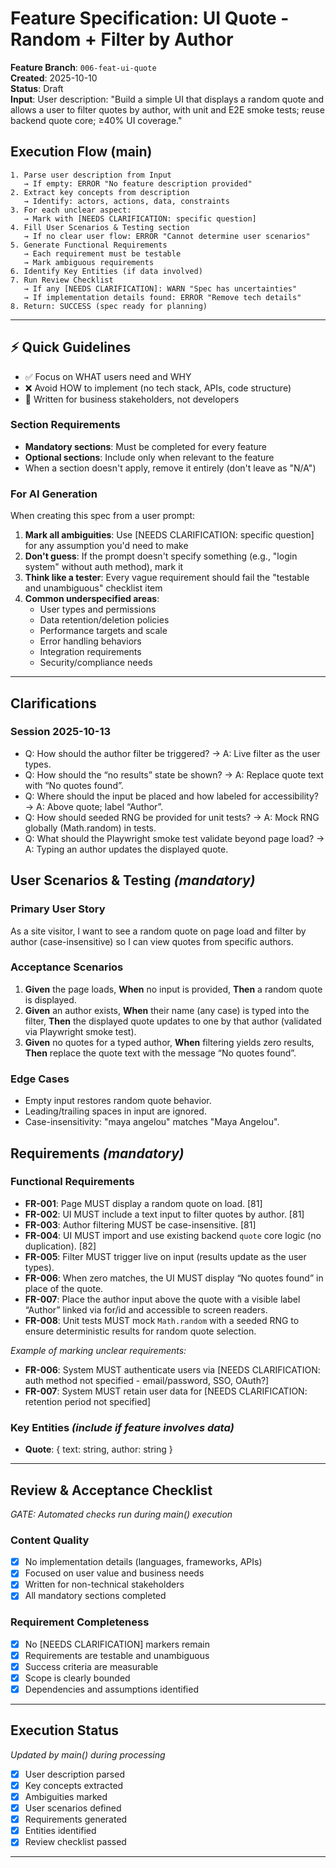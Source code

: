 # Feature Specification: UI Quote - Random + Filter by Author

**Feature Branch**: `006-feat-ui-quote`  
**Created**: 2025-10-10  
**Status**: Draft  
**Input**: User description: "Build a simple UI that displays a random quote and allows a user to filter quotes by author, with unit and E2E smoke tests; reuse backend quote core; ≥40% UI coverage."

## Execution Flow (main)
```
1. Parse user description from Input
   → If empty: ERROR "No feature description provided"
2. Extract key concepts from description
   → Identify: actors, actions, data, constraints
3. For each unclear aspect:
   → Mark with [NEEDS CLARIFICATION: specific question]
4. Fill User Scenarios & Testing section
   → If no clear user flow: ERROR "Cannot determine user scenarios"
5. Generate Functional Requirements
   → Each requirement must be testable
   → Mark ambiguous requirements
6. Identify Key Entities (if data involved)
7. Run Review Checklist
   → If any [NEEDS CLARIFICATION]: WARN "Spec has uncertainties"
   → If implementation details found: ERROR "Remove tech details"
8. Return: SUCCESS (spec ready for planning)
```

---

## ⚡ Quick Guidelines
- ✅ Focus on WHAT users need and WHY
- ❌ Avoid HOW to implement (no tech stack, APIs, code structure)
- 👥 Written for business stakeholders, not developers

### Section Requirements
- **Mandatory sections**: Must be completed for every feature
- **Optional sections**: Include only when relevant to the feature
- When a section doesn't apply, remove it entirely (don't leave as "N/A")

### For AI Generation
When creating this spec from a user prompt:
1. **Mark all ambiguities**: Use [NEEDS CLARIFICATION: specific question] for any assumption you'd need to make
2. **Don't guess**: If the prompt doesn't specify something (e.g., "login system" without auth method), mark it
3. **Think like a tester**: Every vague requirement should fail the "testable and unambiguous" checklist item
4. **Common underspecified areas**:
   - User types and permissions
   - Data retention/deletion policies  
   - Performance targets and scale
   - Error handling behaviors
   - Integration requirements
   - Security/compliance needs

---

## Clarifications

### Session 2025-10-13
- Q: How should the author filter be triggered? → A: Live filter as the user types.
- Q: How should the “no results” state be shown? → A: Replace quote text with “No quotes found”.
- Q: Where should the input be placed and how labeled for accessibility? → A: Above quote; label “Author”.
- Q: How should seeded RNG be provided for unit tests? → A: Mock RNG globally (Math.random) in tests.
- Q: What should the Playwright smoke test validate beyond page load? → A: Typing an author updates the displayed quote.

## User Scenarios & Testing *(mandatory)*

### Primary User Story
As a site visitor, I want to see a random quote on page load and filter by author (case-insensitive) so I can view quotes from specific authors.

### Acceptance Scenarios
1. **Given** the page loads, **When** no input is provided, **Then** a random quote is displayed.
2. **Given** an author exists, **When** their name (any case) is typed into the filter, **Then** the displayed quote updates to one by that author (validated via Playwright smoke test).
3. **Given** no quotes for a typed author, **When** filtering yields zero results, **Then** replace the quote text with the message “No quotes found”.

### Edge Cases
- Empty input restores random quote behavior.
- Leading/trailing spaces in input are ignored.
- Case-insensitivity: "maya angelou" matches "Maya Angelou".

## Requirements *(mandatory)*

### Functional Requirements
- **FR-001**: Page MUST display a random quote on load. [81]
- **FR-002**: UI MUST include a text input to filter quotes by author. [81]
- **FR-003**: Author filtering MUST be case-insensitive. [81]
- **FR-004**: UI MUST import and use existing backend `quote` core logic (no duplication). [82]
 - **FR-005**: Filter MUST trigger live on input (results update as the user types).
 - **FR-006**: When zero matches, the UI MUST display “No quotes found” in place of the quote.
 - **FR-007**: Place the author input above the quote with a visible label “Author” linked via for/id and accessible to screen readers.
 - **FR-008**: Unit tests MUST mock `Math.random` with a seeded RNG to ensure deterministic results for random quote selection.

*Example of marking unclear requirements:*
- **FR-006**: System MUST authenticate users via [NEEDS CLARIFICATION: auth method not specified - email/password, SSO, OAuth?]
- **FR-007**: System MUST retain user data for [NEEDS CLARIFICATION: retention period not specified]

### Key Entities *(include if feature involves data)*
- **Quote**: { text: string, author: string }

---

## Review & Acceptance Checklist
*GATE: Automated checks run during main() execution*

### Content Quality
- [x] No implementation details (languages, frameworks, APIs)
- [x] Focused on user value and business needs
- [x] Written for non-technical stakeholders
- [x] All mandatory sections completed

### Requirement Completeness
- [x] No [NEEDS CLARIFICATION] markers remain
- [x] Requirements are testable and unambiguous  
- [x] Success criteria are measurable
- [x] Scope is clearly bounded
- [x] Dependencies and assumptions identified

---

## Execution Status
*Updated by main() during processing*

- [x] User description parsed
- [x] Key concepts extracted
- [x] Ambiguities marked
- [x] User scenarios defined
- [x] Requirements generated
- [x] Entities identified
- [x] Review checklist passed

---
